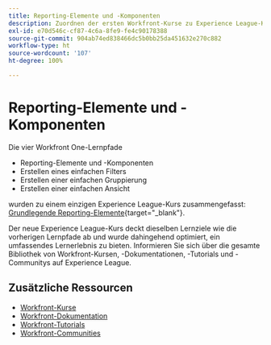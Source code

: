 ```yaml
---
title: Reporting-Elemente und -Komponenten
description: Zuordnen der ersten Workfront-Kurse zu Experience League-Kursen
exl-id: e70d546c-cf87-4c6a-8fe9-fe4c90178388
source-git-commit: 904ab74ed838466dc5b0bb25da451632e270c882
workflow-type: ht
source-wordcount: '107'
ht-degree: 100%

---
```


# Reporting-Elemente und -Komponenten

Die vier Workfront One-Lernpfade

* Reporting-Elemente und -Komponenten
* Erstellen eines einfachen Filters
* Erstellen einer einfachen Gruppierung
* Erstellen einer einfachen Ansicht

wurden zu einem einzigen Experience League-Kurs zusammengefasst: [Grundlegende Reporting-Elemente](https://experienceleague.adobe.com/?recommended=Workfront-U-1-2022.1.reporting&amp;lang=de){target="_blank"}.

Der neue Experience League-Kurs deckt dieselben Lernziele wie die vorherigen Lernpfade ab und wurde dahingehend optimiert, ein umfassendes Lernerlebnis zu bieten.  Informieren Sie sich über die gesamte Bibliothek von Workfront-Kursen, -Dokumentationen, -Tutorials und -Communitys auf Experience League.

## Zusätzliche Ressourcen

* [Workfront-Kurse](https://experienceleague.adobe.com/?lang=de&amp;Solution=Workfront#courses)
* [Workfront-Dokumentation](https://experienceleague.adobe.com/docs/workfront.html?lang=de)
* [Workfront-Tutorials](https://experienceleague.adobe.com/docs/workfront-learn/tutorials-workfront/home.html?lang=de)
* [Workfront-Communities](https://experienceleaguecommunities.adobe.com/t5/workfront/ct-p/workfront)
